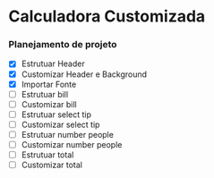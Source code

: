 # Calculadora Customizada


### Planejamento de projeto

- [X] Estrutuar Header
- [X] Customizar Header e Background
- [X] Importar Fonte
- [ ] Estrutuar bill
- [ ] Customizar bill
- [ ] Estrutuar select tip
- [ ] Customizar select tip
- [ ] Estrutuar number people
- [ ] Customizar number people
- [ ] Estrutuar total
- [ ] Customizar total